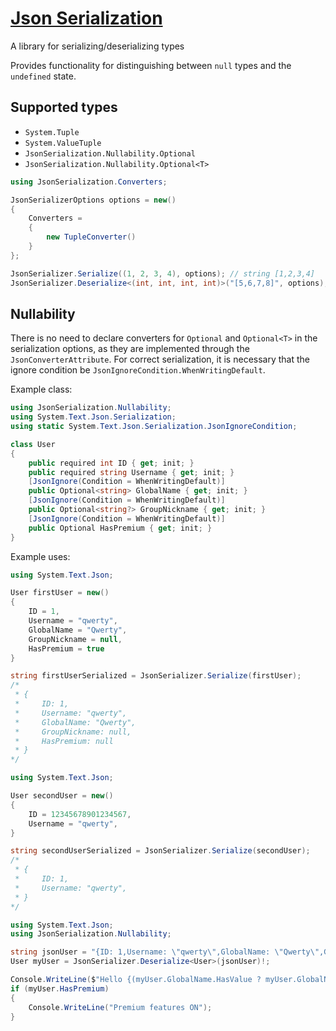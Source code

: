# [Json Serialization](https://www.nuget.org/packages/RexAliis.JsonSerialization/)

A library for serializing/deserializing types

Provides functionality for distinguishing between `null` types and the `undefined` state.

## Supported types

- `System.Tuple`
- `System.ValueTuple`
- `JsonSerialization.Nullability.Optional`
- `JsonSerialization.Nullability.Optional<T>`

```cs
using JsonSerialization.Converters;

JsonSerializerOptions options = new()
{
    Converters = 
    {
        new TupleConverter()
    }
};

JsonSerializer.Serialize((1, 2, 3, 4), options); // string [1,2,3,4]
JsonSerializer.Deserialize<(int, int, int, int)>("[5,6,7,8]", options); // ValueTuple<int, int, int, int> (5, 6, 7, 8)
```

## Nullability

There is no need to declare converters for `Optional` and `Optional<T>` in the serialization options, as they are implemented through the `JsonConverterAttribute`.
For correct serialization, it is necessary that the ignore condition be `JsonIgnoreCondition.WhenWritingDefault`.

Example class:

```cs
using JsonSerialization.Nullability;
using System.Text.Json.Serialization;
using static System.Text.Json.Serialization.JsonIgnoreCondition;

class User
{
    public required int ID { get; init; }
    public required string Username { get; init; }
    [JsonIgnore(Condition = WhenWritingDefault)]
    public Optional<string> GlobalName { get; init; }
    [JsonIgnore(Condition = WhenWritingDefault)]
    public Optional<string?> GroupNickname { get; init; }
    [JsonIgnore(Condition = WhenWritingDefault)]
    public Optional HasPremium { get; init; }
}
```

Example uses:

```cs
using System.Text.Json;

User firstUser = new()
{
    ID = 1,
    Username = "qwerty",
    GlobalName = "Qwerty",
    GroupNickname = null,
    HasPremium = true
}

string firstUserSerialized = JsonSerializer.Serialize(firstUser);
/*
 * {
 *     ID: 1,
 *     Username: "qwerty",
 *     GlobalName: "Qwerty",
 *     GroupNickname: null,
 *     HasPremium: null
 * }
*/
```

```cs
using System.Text.Json;

User secondUser = new()
{
    ID = 12345678901234567,
    Username = "qwerty",
}

string secondUserSerialized = JsonSerializer.Serialize(secondUser);
/*
 * {
 *     ID: 1,
 *     Username: "qwerty",
 * }
*/
```

```cs
using System.Text.Json;
using JsonSerialization.Nullability;

string jsonUser = "{ID: 1,Username: \"qwerty\",GlobalName: \"Qwerty\",GroupNickname: null,HasPremium: null}";
User myUser = JsonSerializer.Deserialize<User>(jsonUser)!;

Console.WriteLine($"Hello {(myUser.GlobalName.HasValue ? myUser.GlobalName : myUser.Username)}");
if (myUser.HasPremium)
{
    Console.WriteLine("Premium features ON");
}
```
